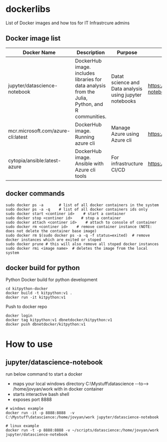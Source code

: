 # dockerlibs
List of Docker images and how tos for IT Infrastrcure admins 

## Docker image list

|Docker Name|Description|Purpose|Link|
|-|-|-|-|
|jupyter/datascience-notebook| DockerHub image. includes libraries for data analysis from the Julia, Python, and R communities.|Datat science and Data analysis using jupyter notebooks|https://hub.docker.com/r/jupyter/datascience-notebook|
|mcr.microsoft.com/azure-cli:latest| DockerHub image. Running azure cli| Manage Azure using Azure cli| https://github.com/microsoft/containerregistry|
|cytopia/ansible:latest-azure|DockerHub image. Ansible with Azure cli tools | For infrastructure CI/CD |https://github.com/cytopia/docker-ansible|

## docker commands
```shell
sudo docker ps -a       # list of all docker containers in the system
sudo docker ps -a -q    # list of all docker containers ids only
sudo docker start <continer id>    # start a container
sudo docker stop <continer id>    # stop a container
sudo docker attach <continer id>    # attach to console of container
sudo docker rm <continer id>    # remove container instance (NOTE: does not delete the container base image)
sudo docker rm $(sudo docker ps -a -q -f status=exited)  # remove docker instances which are exited or stoped
sudo docker prune # this will also remove all stoped docker instances
sudo docker rmi <image name>  # deletes the image from the local system
```

## docker build for python
Python Docker build for python development

```shell
cd kitpython-docker
docker build -t kitpython:v1 .
docker run -it kitpython:v1
```

Push to docker repo
```shell
docker login
docker tag kitpython:v1 dbnetdocker/kitpython:v1
docker push dbnetdocker/kitpython:v1
```

# How to use
## jupyter/datascience-notebook

run below command to start a docker
- maps your local windows directory C:\Mystuff\datascience --to--> /home/jovyan/work with in docker container
- starts interactive bash shell
- exposes port 8888
```shell 
# windows example
docker run -it -p 8888:8888  -v C:\Mystuff\datascience:/home/jovyan/work jupyter/datascience-notebook 

# linux example
docker run -t -p 8888:8888 -v ~/scripts/datascience:/home/jovyan/work jupyter/datascience-notebook
```



